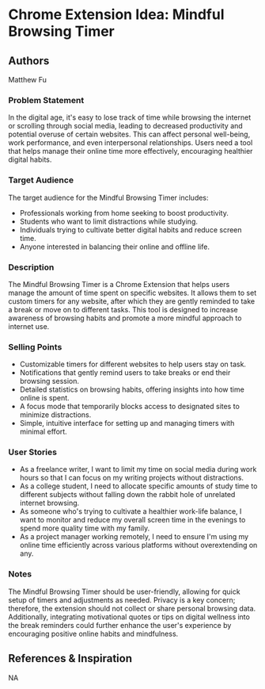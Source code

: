# Chrome Extension Idea: Mindful Browsing Timer

## Authors

Matthew Fu

### Problem Statement
In the digital age, it's easy to lose track of time while browsing the internet or scrolling through social media, leading to decreased productivity and potential overuse of certain websites. This can affect personal well-being, work performance, and even interpersonal relationships. Users need a tool that helps manage their online time more effectively, encouraging healthier digital habits.

### Target Audience
The target audience for the Mindful Browsing Timer includes:

- Professionals working from home seeking to boost productivity.
- Students who want to limit distractions while studying.
- Individuals trying to cultivate better digital habits and reduce screen time.
- Anyone interested in balancing their online and offline life.

### Description
The Mindful Browsing Timer is a Chrome Extension that helps users manage the amount of time spent on specific websites. It allows them to set custom timers for any website, after which they are gently reminded to take a break or move on to different tasks. This tool is designed to increase awareness of browsing habits and promote a more mindful approach to internet use.

### Selling Points
- Customizable timers for different websites to help users stay on task.
- Notifications that gently remind users to take breaks or end their browsing session.
- Detailed statistics on browsing habits, offering insights into how time online is spent.
- A focus mode that temporarily blocks access to designated sites to minimize distractions.
- Simple, intuitive interface for setting up and managing timers with minimal effort.

### User Stories
- As a freelance writer, I want to limit my time on social media during work hours so that I can focus on my writing projects without distractions.
- As a college student, I need to allocate specific amounts of study time to different subjects without falling down the rabbit hole of unrelated internet browsing.
- As someone who's trying to cultivate a healthier work-life balance, I want to monitor and reduce my overall screen time in the evenings to spend more quality time with my family.
- As a project manager working remotely, I need to ensure I'm using my online time efficiently across various platforms without overextending on any.

### Notes
The Mindful Browsing Timer should be user-friendly, allowing for quick setup of timers and adjustments as needed. Privacy is a key concern; therefore, the extension should not collect or share personal browsing data. Additionally, integrating motivational quotes or tips on digital wellness into the break reminders could further enhance the user's experience by encouraging positive online habits and mindfulness.

## References & Inspiration

NA
